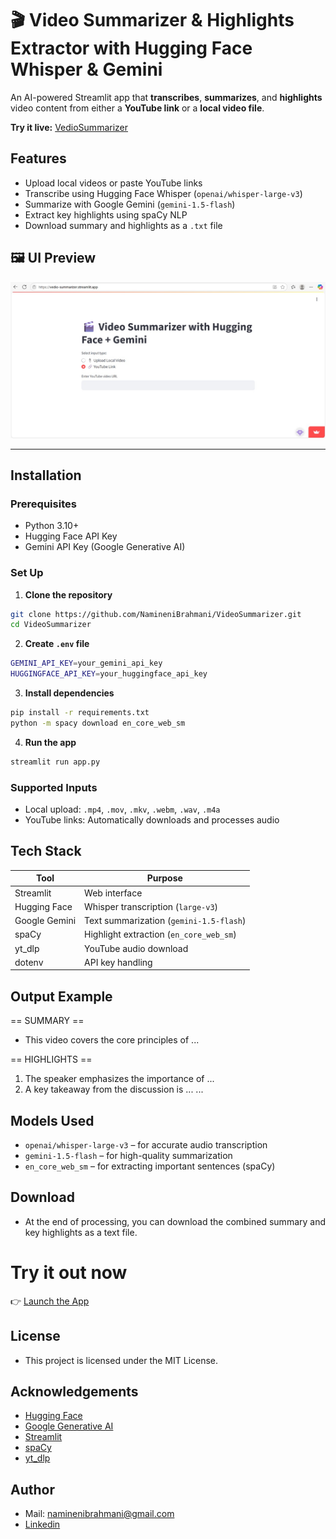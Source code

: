 # 🎬 Video Summarizer & Highlights Extractor with Hugging Face Whisper & Gemini

An AI-powered Streamlit app that **transcribes**, **summarizes**, and **highlights** video content from either a **YouTube link** or a **local video file**.

**Try it live:** [VedioSummarizer](https://VedioSummarizer.streamlit.app/)


## Features

-  Upload local videos or paste YouTube links
-  Transcribe using Hugging Face Whisper (`openai/whisper-large-v3`)
-  Summarize with Google Gemini (`gemini-1.5-flash`)
-  Extract key highlights using spaCy NLP
-  Download summary and highlights as a `.txt` file


## 🖼️ UI Preview

![App Preview](https://github.com/NamineniBrahmani/VedioSummarizer/blob/main/image.jpg)

---

## Installation

### Prerequisites

- Python 3.10+
- Hugging Face API Key
- Gemini API Key (Google Generative AI)

### Set Up

1. **Clone the repository**

```bash
git clone https://github.com/NamineniBrahmani/VideoSummarizer.git
cd VideoSummarizer
```

2. **Create `.env` file**

```bash
GEMINI_API_KEY=your_gemini_api_key
HUGGINGFACE_API_KEY=your_huggingface_api_key
```

3. **Install dependencies**

```bash
pip install -r requirements.txt
python -m spacy download en_core_web_sm
```

4. **Run the app**

```bash
streamlit run app.py
```

### Supported Inputs
- Local upload: `.mp4`, `.mov`, `.mkv`, `.webm`, `.wav`, `.m4a`
- YouTube links: Automatically downloads and processes audio

## Tech Stack

| Tool          | Purpose                                 |
| ------------- | --------------------------------------- |
| Streamlit     | Web interface                           |
| Hugging Face  | Whisper transcription (`large-v3`)      |
| Google Gemini | Text summarization (`gemini-1.5-flash`) |
| spaCy         | Highlight extraction (`en_core_web_sm`) |
| yt\_dlp       | YouTube audio download                  |
| dotenv        | API key handling                        |

## Output Example
== SUMMARY ==
- This video covers the core principles of ...

== HIGHLIGHTS ==
1. The speaker emphasizes the importance of ...
2. A key takeaway from the discussion is ...
...

## Models Used
- `openai/whisper-large-v3` – for accurate audio transcription
- `gemini-1.5-flash` – for high-quality summarization
- `en_core_web_sm` – for extracting important sentences (spaCy)

## Download
- At the end of processing, you can download the combined summary and key highlights as a text file.

# Try it out now
👉 [Launch the App](https://VedioSummarizer.streamlit.app/)

## License
- This project is licensed under the MIT License.

## Acknowledgements
- [Hugging Face](https://huggingface.co/)
- [Google Generative AI](https://ai.google.dev/)
- [Streamlit](https://streamlit.io/)
- [spaCy](https://spacy.io/)
- [yt_dlp](https://github.com/yt-dlp/yt-dlp)

## Author
- Mail: naminenibrahmani@gmail.com
- [Linkedin](https://www.linkedin.com/in/brahmani-namineni)
